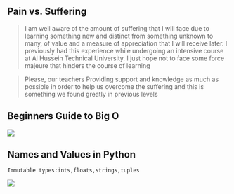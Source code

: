 ## Pain vs. Suffering
> I am well aware of the amount of suffering that I will face due to learning something new and distinct from something unknown to many, of value and a measure of appreciation that I will receive later. I previously had this experience while undergoing an intensive course at Al Hussein Technical University. I just hope not to face some force majeure that hinders the course of learning

> Please, our teachers
Providing support and knowledge as much as possible in order to help us overcome the suffering and this is something we found greatly in previous levels

## Beginners Guide to Big O
![](https://res.cloudinary.com/practicaldev/image/fetch/s--q9gaD0m_--/c_imagga_scale,f_auto,fl_progressive,h_900,q_auto,w_1600/https://thepracticaldev.s3.amazonaws.com/i/3ms2d5rfv25a2swyz1vs.png)

## Names and Values in Python
`Immutable types:ints,floats,strings,tuples`

![](https://data-flair.training/blogs/wp-content/uploads/sites/2/2019/12/python-variables-2-1.jpg)
